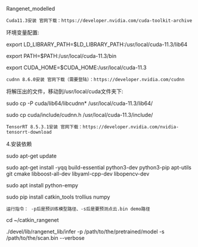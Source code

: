 Rangenet_modelled

    Cuda11.3安装 官网下载：https://developer.nvidia.com/cuda-toolkit-archive

环境变量配置:

export LD_LIBRARY_PATH=$LD_LIBRARY_PATH:/usr/local/cuda-11.3/lib64

export PATH=$PATH:/usr/local/cuda-11.3/bin

export CUDA_HOME=$CUDA_HOME:/usr/local/cuda-11.3

    cudnn 8.6.0安装 官网下载（需要登陆）：https://developer.nvidia.com/cudnn

将解压出的文件，移动到/usr/local/cuda文件夹下:

sudo cp -P cuda/lib64/libcudnn* /usr/local/cuda-11.3/lib64/

sudo cp cuda/include/cudnn.h /usr/local/cuda-11.3/include/

    TensorRT 8.5.3.1安装 官网下载：https://developer.nvidia.com/nvidia-tensorrt-download

4.安装依赖

sudo apt-get update

sudo apt-get install -yqq build-essential python3-dev python3-pip apt-utils git cmake libboost-all-dev libyaml-cpp-dev libopencv-dev

sudo apt install python-empy

sudo pip install catkin_tools trollius numpy

    运行指令： -p后是预训练模型路径、-s后是要预测点云.bin demo路径

cd ~/catkin_rangenet

./devel/lib/rangenet_lib/infer -p /path/to/the/pretrained/model -s /path/to/the/scan.bin --verbose
